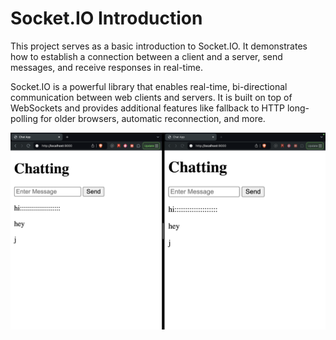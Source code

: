 # Socket.IO Introduction
This project serves as a basic introduction to Socket.IO. It demonstrates how to establish a connection between a client and a server, send messages, and receive responses in real-time.

Socket.IO is a powerful library that enables real-time, bi-directional communication between web clients and servers. It is built on top of WebSockets and provides additional features like fallback to HTTP long-polling for older browsers, automatic reconnection, and more.

![Project Screenshot](sample.png)
